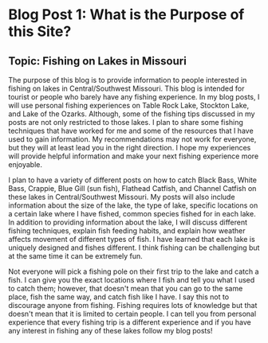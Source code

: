 # Blog Post 1: What is the Purpose of this Site?

## Topic: Fishing on Lakes in Missouri

The purpose of this blog is to provide information to people interested in fishing on lakes in Central/Southwest Missouri. This blog is intended for tourist or people who barely have any fishing experience. In my blog posts, I will use personal fishing experiences on Table Rock Lake, Stockton Lake, and Lake of the Ozarks. Although, some of the fishing tips discussed in my posts are not only restricted to those lakes. I plan to share some fishing techniques that have worked for me and some of the resources that I have used to gain information. My recommendations may not work for everyone, but they will at least lead you in the right direction. I hope my experiences will provide helpful information and make your next fishing experience more enjoyable. 

I plan to have a variety of different posts on how to catch Black Bass, White Bass, Crappie, Blue Gill (sun fish), Flathead Catfish, and Channel Catfish on these lakes in Central/Southwest Missouri. My posts will also include information about the size of the lake, the type of lake, specific locations on a certain lake where I have fished, common species fished for in each lake. In addition to providing information about the lake, I will discuss different fishing techniques, explain fish feeding habits, and explain how weather affects movement of different types of fish. I have learned that each lake is uniquely designed and fishes different. I think fishing can be challenging but at the same time it can be extremely fun.

Not everyone will pick a fishing pole on their first trip to the lake and catch a fish. I can give you the exact locations where I fish and tell you what I used to catch them; however, that doesn't mean that you can go to the same place, fish the same way, and catch fish like I have. I say this not to discourage anyone from fishing. Fishing requires lots of knowledge but that doesn't mean that it is limited to certain people. I can tell you from personal experience that every fishing trip is a different experience and if you have any interest in fishing any of these lakes follow my blog posts!




 
